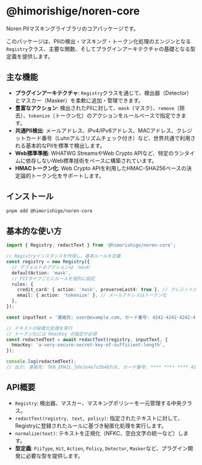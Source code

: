 # @himorishige/noren-core

Noren PIIマスキングライブラリのコアパッケージです。

このパッケージは、PIIの検出・マスキング・トークン化処理のエンジンとなる`Registry`クラス、主要な関数、そしてプラグインアーキテクチャの基礎となる型定義を提供します。

## 主な機能

- **プラグインアーキテクチャ**: `Registry`クラスを通じて、検出器（Detector）とマスカー（Masker）を柔軟に追加・管理できます。
- **豊富なアクション**: 検出されたPIIに対して、`mask`（マスク）、`remove`（除去）、`tokenize`（トークン化）のアクションをルールベースで指定できます。
- **共通PII検出**: メールアドレス、IPv4/IPv6アドレス、MACアドレス、クレジットカード番号（Luhnアルゴリズムチェック付き）など、世界共通で利用される基本的なPIIを標準で検出します。
- **Web標準準拠**: WHATWG StreamsやWeb Crypto APIなど、特定のランタイムに依存しないWeb標準技術をベースに構築されています。
- **HMACトークン化**: Web Crypto APIを利用したHMAC-SHA256ベースの決定論的トークン化をサポートします。

## インストール

```sh
pnpm add @himorishige/noren-core
```

## 基本的な使い方

```typescript
import { Registry, redactText } from '@himorishige/noren-core';

// Registryインスタンスを作成し、基本ルールを定義
const registry = new Registry({
  // デフォルトのアクションは 'mask'
  defaultAction: 'mask',
  // PIIタイプごとにルールを個別に設定
  rules: {
    credit_card: { action: 'mask', preserveLast4: true }, // クレジットカードは末尾4桁を保持
    email: { action: 'tokenize' }, // メールアドレスはトークン化
  },
});

const inputText = '連絡先: user@example.com, カード番号: 4242-4242-4242-4242';

// テキストの秘匿化処理を実行
// トークン化には hmacKey の指定が必須
const redactedText = await redactText(registry, inputText, {
  hmacKey: 'a-very-secure-secret-key-of-sufficient-length',
});

console.log(redactedText);
// 出力: 連絡先: TKN_EMAIL_5de1e4e7a3b4b5c6, カード番号: **** **** **** 4242
```

## API概要

- `Registry`: 検出器、マスカー、マスキングポリシーを一元管理する中央クラス。
- `redactText(registry, text, policy)`: 指定されたテキストに対して、Registryに登録されたルールに基づき秘匿化処理を実行します。
- `normalize(text)`: テキストを正規化（NFKC、空白文字の統一など）します。
- **型定義**: `PiiType`, `Hit`, `Action`, `Policy`, `Detector`, `Masker`など、プラグイン開発に必要な型を提供します。
